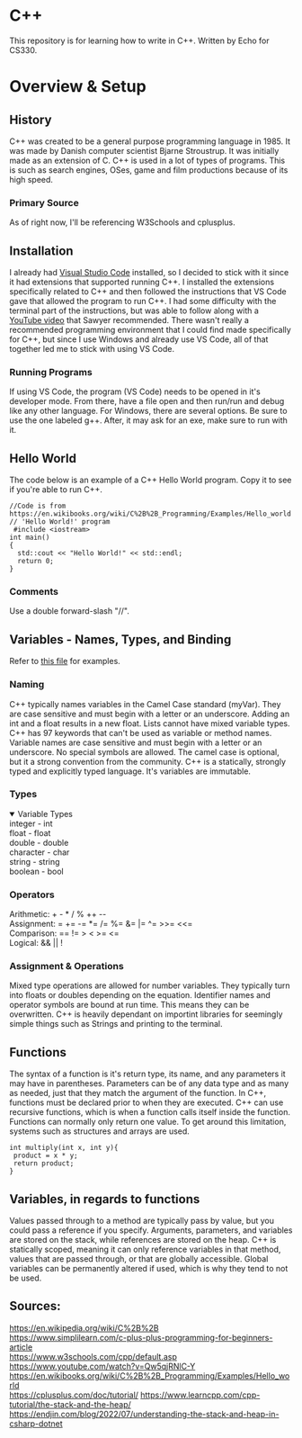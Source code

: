 # C++
This repository is for learning how to write in C++.
Written by Echo for CS330.

# Overview & Setup

## History
C++ was created to be a general purpose programming language in 1985. It was made by Danish computer scientist Bjarne Stroustrup. It was initially made as an extension of C. C++ is used in a lot of types of programs. This is such as search engines, OSes, game and film productions because of its high speed.

### Primary Source
As of right now, I'll be referencing W3Schools and cplusplus.

## Installation
I already had [Visual Studio Code](https://code.visualstudio.com/download) installed, so I decided to stick with it since it had extensions that supported running C++. I installed the extensions specifically related to C++ and then followed the instructions that VS Code gave that allowed the program to run C++. I had some difficulty with the terminal part of the instructions, but was able to follow along with a [YouTube video](https://www.youtube.com/watch?v=Qw5qjRNlC-Y) that Sawyer recommended.	There wasn't really a recommended programming environment that I could find made specifically for C++, but since I use Windows and already use VS Code, all of that together led me to stick with using VS Code.

### Running Programs
If using VS Code, the program (VS Code) needs to be opened in it's developer mode. From there, have a file open and then run/run and debug like any other language. For Windows, there are several options. Be sure to use the one labeled g++. After, it may ask for an exe, make sure to run with it.

## Hello World
The code below is an example of a C++ Hello World program. Copy it to see if you're able to run C++.
```
//Code is from https://en.wikibooks.org/wiki/C%2B%2B_Programming/Examples/Hello_world
// 'Hello World!' program 
 #include <iostream> 
int main()
{
  std::cout << "Hello World!" << std::endl;
  return 0;
}
```

### Comments
Use a double forward-slash "//".

## Variables - Names, Types, and Binding
Refer to [this file](https://github.com/WaywardEcho/CS330/blob/0080947f91d43ce01d3f9c2907334d1cd06611eb/PLP2-Variables.cpp) for examples.

### Naming
C++ typically names variables in the Camel Case standard (myVar). They are case sensitive and must begin with a letter or an underscore. Adding an int and a float results in a new float. Lists cannot have mixed variable types. C++ has 97 keywords that can't be used as variable or method names. Variable names are case sensitive and must begin with a letter or an underscore. No special symbols are allowed. The camel case is optional, but it a strong convention from the community. C++ is a statically, strongly typed and explicitly typed language. It's variables are immutable.

### Types
<details open>
<summary>Variable Types</summary>
integer - int <br/>
float - float <br/>
double - double <br/>
character - char <br/>
string - string <br/>
boolean - bool <br/>
</details>

### Operators
Arithmetic: + - * / % ++ -- <br/>
Assignment: = += -= *= /= %= &= |= ^= >>= <<= <br/>
Comparison: == != > < >= <= <br/>
Logical: && || ! <br/>

### Assignment & Operations
Mixed type operations are allowed for number variables. They typically turn into floats or doubles depending on the equation. Identifier names and operator symbols are bound at run time. This means they can be overwritten. C++ is heavily dependant on importint libraries for seemingly simple things such as Strings and printing to the terminal.

## Functions
The syntax of a function is it's return type, its name, and any parameters it may have in parentheses. Parameters can be of any data type and as many as needed, just that they match the argument of the function. In C++, functions must be declared prior to when they are executed. C++ can use recursive functions, which is when a function calls itself inside the function. Functions can normally only return one value. To get around this limitation, systems such as structures and arrays are used. 
```
int multiply(int x, int y){
 product = x * y;
 return product;
}
```

## Variables, in regards to functions
Values passed through to a method are typically pass by value, but you could pass a reference if you specify. Arguments, parameters, and variables are stored on the stack, while references are stored on the heap. C++ is statically scoped, meaning it can only reference variables in that method, values that are passed through, or that are globally accessible. Global variables can be permanently altered if used, which is why they tend to not be used.

## Sources:
https://en.wikipedia.org/wiki/C%2B%2B <br/>
https://www.simplilearn.com/c-plus-plus-programming-for-beginners-article <br/>
https://www.w3schools.com/cpp/default.asp <br/>
https://www.youtube.com/watch?v=Qw5qjRNlC-Y <br/>
https://en.wikibooks.org/wiki/C%2B%2B_Programming/Examples/Hello_world <br />
https://cplusplus.com/doc/tutorial/
https://www.learncpp.com/cpp-tutorial/the-stack-and-the-heap/
https://endjin.com/blog/2022/07/understanding-the-stack-and-heap-in-csharp-dotnet
